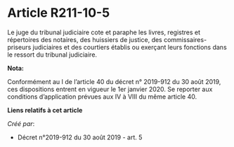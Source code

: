 # Article R211-10-5

Le juge du tribunal judiciaire cote et paraphe les livres, registres et répertoires des notaires, des huissiers de justice,
des commissaires-priseurs judiciaires et des courtiers établis ou exerçant leurs fonctions dans le ressort du tribunal
judiciaire.

**Nota:**

Conformément au I de l’article 40 du décret n° 2019-912 du 30 août 2019, ces dispositions entrent en vigueur le 1er janvier
2020. Se reporter aux conditions d’application prévues aux IV à VIII du même article 40.

**Liens relatifs à cet article**

_Créé par_:

  - Décret n°2019-912 du 30 août 2019 - art. 5
